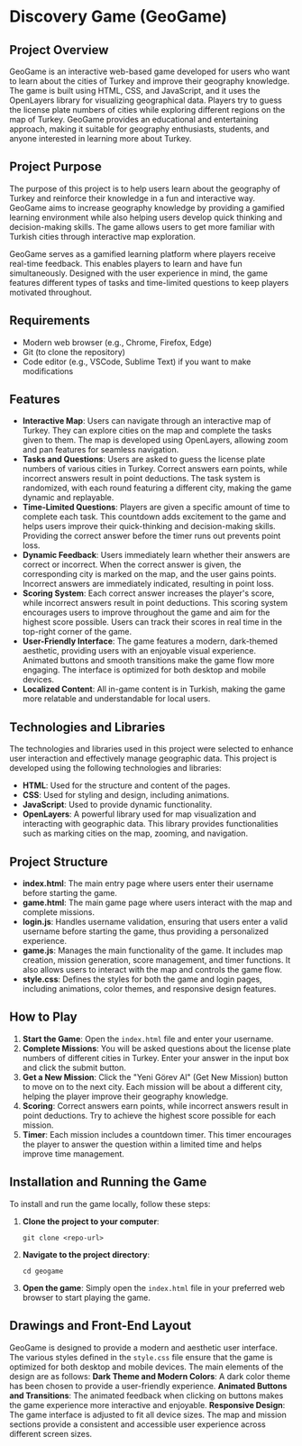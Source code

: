 # Discovery Game (GeoGame)

## Project Overview
GeoGame is an interactive web-based game developed for users who want to learn about the cities of Turkey and improve their geography knowledge. The game is built using HTML, CSS, and JavaScript, and it uses the OpenLayers library for visualizing geographical data. Players try to guess the license plate numbers of cities while exploring different regions on the map of Turkey. GeoGame provides an educational and entertaining approach, making it suitable for geography enthusiasts, students, and anyone interested in learning more about Turkey.

## Project Purpose
The purpose of this project is to help users learn about the geography of Turkey and reinforce their knowledge in a fun and interactive way. GeoGame aims to increase geography knowledge by providing a gamified learning environment while also helping users develop quick thinking and decision-making skills. The game allows users to get more familiar with Turkish cities through interactive map exploration.

GeoGame serves as a gamified learning platform where players receive real-time feedback. This enables players to learn and have fun simultaneously. Designed with the user experience in mind, the game features different types of tasks and time-limited questions to keep players motivated throughout.

## Requirements
- Modern web browser (e.g., Chrome, Firefox, Edge)
- Git (to clone the repository)
- Code editor (e.g., VSCode, Sublime Text) if you want to make modifications

## Features
- **Interactive Map**: Users can navigate through an interactive map of Turkey. They can explore cities on the map and complete the tasks given to them. The map is developed using OpenLayers, allowing zoom and pan features for seamless navigation.
- **Tasks and Questions**: Users are asked to guess the license plate numbers of various cities in Turkey. Correct answers earn points, while incorrect answers result in point deductions. The task system is randomized, with each round featuring a different city, making the game dynamic and replayable.
- **Time-Limited Questions**: Players are given a specific amount of time to complete each task. This countdown adds excitement to the game and helps users improve their quick-thinking and decision-making skills. Providing the correct answer before the timer runs out prevents point loss.
- **Dynamic Feedback**: Users immediately learn whether their answers are correct or incorrect. When the correct answer is given, the corresponding city is marked on the map, and the user gains points. Incorrect answers are immediately indicated, resulting in point loss.
- **Scoring System**: Each correct answer increases the player's score, while incorrect answers result in point deductions. This scoring system encourages users to improve throughout the game and aim for the highest score possible. Users can track their scores in real time in the top-right corner of the game.
- **User-Friendly Interface**: The game features a modern, dark-themed aesthetic, providing users with an enjoyable visual experience. Animated buttons and smooth transitions make the game flow more engaging. The interface is optimized for both desktop and mobile devices.
- **Localized Content**: All in-game content is in Turkish, making the game more relatable and understandable for local users.


## Technologies and Libraries
The technologies and libraries used in this project were selected to enhance user interaction and effectively manage geographic data. This project is developed using the following technologies and libraries:

- **HTML**: Used for the structure and content of the pages.
- **CSS**: Used for styling and design, including animations.
- **JavaScript**: Used to provide dynamic functionality.
- **OpenLayers**: A powerful library used for map visualization and interacting with geographic data. This library provides functionalities such as marking cities on the map, zooming, and navigation.

## Project Structure
- **index.html**: The main entry page where users enter their username before starting the game.
- **game.html**: The main game page where users interact with the map and complete missions.
- **login.js**: Handles username validation, ensuring that users enter a valid username before starting the game, thus providing a personalized experience.
- **game.js**: Manages the main functionality of the game. It includes map creation, mission generation, score management, and timer functions. It also allows users to interact with the map and controls the game flow.
- **style.css**: Defines the styles for both the game and login pages, including animations, color themes, and responsive design features.

## How to Play
1. **Start the Game**: Open the `index.html` file and enter your username.
2. **Complete Missions**: You will be asked questions about the license plate numbers of different cities in Turkey. Enter your answer in the input box and click the submit button.
3. **Get a New Mission**: Click the "Yeni Görev Al" (Get New Mission) button to move on to the next city. Each mission will be about a different city, helping the player improve their geography knowledge.
4. **Scoring**: Correct answers earn points, while incorrect answers result in point deductions. Try to achieve the highest score possible for each mission.
5. **Timer**: Each mission includes a countdown timer. This timer encourages the player to answer the question within a limited time and helps improve time management.


## Installation and Running the Game
To install and run the game locally, follow these steps:

1. **Clone the project to your computer**:
   ```
   git clone <repo-url>
   ```
2. **Navigate to the project directory**:
   ```
   cd geogame
   ```
3. **Open the game**:
Simply open the `index.html` file in your preferred web browser to start playing the game.

## Drawings and Front-End Layout
GeoGame is designed to provide a modern and aesthetic user interface. The various styles defined in the `style.css` file ensure that the game is optimized for both desktop and mobile devices. The main elements of the design are as follows:
**Dark Theme and Modern Colors**: A dark color theme has been chosen to provide a user-friendly experience.
**Animated Buttons and Transitions**: The animated feedback when clicking on buttons makes the game experience more interactive and enjoyable.
**Responsive Design**: The game interface is adjusted to fit all device sizes. The map and mission sections provide a consistent and accessible user experience across different screen sizes.

